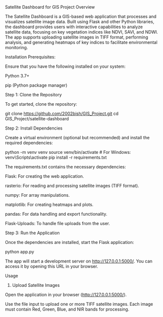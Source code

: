 Satellite Dashboard for GIS Project
Overview

The Satellite Dashboard is a GIS-based web application that processes and visualizes satellite image data. Built using Flask and other Python libraries, the dashboard provides users with interactive capabilities to analyze satellite data, focusing on key vegetation indices like NDVI, SAVI, and NDWI. The app supports uploading satellite images in TIFF format, performing analysis, and generating heatmaps of key indices to facilitate environmental monitoring.


Installation
Prerequisites:

Ensure that you have the following installed on your system:

Python 3.7+

pip (Python package manager)

Step 1: Clone the Repository

To get started, clone the repository:

git clone https://github.com/2002bish/GIS_Project.git
cd GIS_Project/satellite-dashboard

Step 2: Install Dependencies

Create a virtual environment (optional but recommended) and install the required dependencies:

python -m venv venv
source venv/bin/activate  # For Windows: venv\Scripts\activate
pip install -r requirements.txt


The requirements.txt contains the necessary dependencies:

Flask: For creating the web application.

rasterio: For reading and processing satellite images (TIFF format).

numpy: For array manipulations.

matplotlib: For creating heatmaps and plots.

pandas: For data handling and export functionality.

Flask-Uploads: To handle file uploads from the user.

Step 3: Run the Application

Once the dependencies are installed, start the Flask application:

python app.py


The app will start a development server on http://127.0.0.1:5000/. You can access it by opening this URL in your browser.

Usage
1. Upload Satellite Images

Open the application in your browser (http://127.0.0.1:5000/).

Use the file input to upload one or more TIFF satellite images. Each image must contain Red, Green, Blue, and NIR bands for processing.
